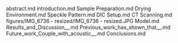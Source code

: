 abstract.md
introduction.md
Sample Preparation.md
Drying Environment.md
Speckle Pattern.md
DIC Setup.md
CT Scanning.md
figures/IMG_6736 - resized/IMG_6736 - resized.JPG
Model.md
Results_and_Discussion__.md
Previous_work_has_shown_that__.md
Future_work_Couple_with_acoustic__.md
Conclusions.md